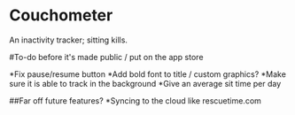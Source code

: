 Couchometer
===========

An inactivity tracker; sitting kills.

#To-do before it's made public / put on the app store

*Fix pause/resume button
*Add bold font to title / custom graphics?
*Make sure it is able to track in the background
*Give an average sit time per day

##Far off future features?
*Syncing to the cloud like rescuetime.com
